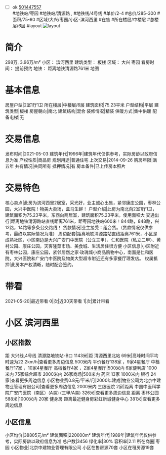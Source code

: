 - [ ] ok [501447557](https://bj.5i5j.com/ershoufang/501447557.html)  
 #地铁站/枣园 #地铁站/清源路 ,  #地铁线/4号线
#单价/2-4 #总价/285-300 #面积/75-80   #区域/大兴/枣园/小区-滨河西里 #在售 #所在楼层/中楼层 #总楼层/6层 #layout 
![layout](http://image2a.5i5j.com/bdir/layout/0b37eb77bd6c413082df1c47bd9df97f.jpg_P5.jpg) 
# 简介 
 298万,  3.96万/m² 
小区： 滨河西里
建筑类型： 板楼
区域： 大兴 枣园
看房时间： 提前预约
地铁： 距离地铁清源路761米 地图
# 基本信息 
 房屋户型|2室1厅1卫
所在楼层|中楼层/6层
建筑面积|75.23平米
户型结构|平层
建筑类型|板楼
房屋朝向|南北
建筑结构|混合
装修情况|精装
供暖方式|集中供暖
配备电梯|无
# 交易信息 
 发布时间|2021-05-03
建筑年代|1996年|建筑年代仅供参考，实际房龄以政府信息为准
产权性质|商品房
规划用途|普通住宅
上次交易|2014-09-26
购房年限|满五年
共有情况|共同所有
抵押情况|有
房本备件|已上传房本照片
# 交易特色 
 核心卖点|此房为滨河西里2居室，采光好，业主诚心出售，紧邻康庄公园，枣林公园，大兴中医院！物美大卖场，盒马生鲜！
户型介绍|此房为南北向2室1厅1卫，建筑面积为75.23平米，东西向两居室，建筑面积75.23平米，使用面积大
交通出行|距离地铁清源路站直线距离761米，距枣园地铁站600米！844路，848路，兴12路，14路等多条公交路线！
贷款情况|业主接受：组合贷。（贷款情况仅供参考，最终以实际情况为准）
周边配套|距离地铁清源路站直线距离761米，小区是成熟社区，小区南边是大兴广安门中医院（公立三甲）、仁和医院（私立二甲）、黄村公园、康庄公园，天客隆菜市场、美食城、生活居住很方便
小区信息|小区附近有枣林公园，康庄公园，紧邻居然之家·玫瑰城小商品购物中心，南面是仁和医院，大兴医院和广安门中医院及物美大型超市附近还有多家餐厅理发店。
权属抵押|此房本产权清晰，随时配合签约。
# 带看 
 2021-05-20|最近带看	 0|次|近30天带看	 1|次|累计带看
# 小区 滨河西里
## 小区指数 
 距 大兴线,4号线 清源路地铁站-B口 1143米|距 清源西里北站 69米|高峰时间平均时速为22.2km/h|查看更多周边信息
500米内 平价餐厅138家 ，9家4星餐厅
中档餐厅17家 ，10家4星餐厅
高档餐厅4家 ，2家4星餐厅|500米内 6家便利店
1000米内 75家综合超市
2000米内 26家商场|500米内 药店 13家
1000米内 银行 24家|查看更多周边信息
小区物业费0.8元/平米/月|2000年建成|物业公司为北京中建物业管理有限公司|查看更多周边信息
2000米内 三级医院 2家|距离 中国中医科学院广安门医院（南区）(A类) (三甲/A类) 326米|查看更多周边信息
距离 枣林公园 588米|1000米内 20家 健身房
距离最近健身房彩虹新城健身中心 381米|查看更多周边信息
## 小区信息 
 小区均价|38805元/m²
建筑面积|220000m²
建筑年代|1989年|建筑年代仅供参考，实际房龄以政府信息为准
总户数|3456
绿化率|30%
容积率|2.11
所在商圈|枣园
小区物业|北京中建物业管理有限公司
小区在售房源70套
小区在租房源19套
